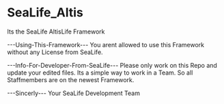 # SeaLife_Altis
Its the SeaLife AltisLife Framework

---Using-This-Framework---
You arent allowed to use this Framework without any License from SeaLife.

---Info-For-Developer-From-SeaLife---
Please only work on this Repo and update your edited files.
Its a simple way to work in a Team.
So all Staffmembers are on the newest Framework.

---Sincerly---
Your SeaLife Development Team
